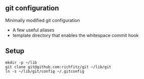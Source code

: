 ## git configuration

Minimally modified git configuration

* A few useful aliases
* template directory that enables the whitespace commit hook

## Setup

```
mkdir -p ~/lib
git clone git@github.com:richfitz/git ~/lib/git
ln -s ~/lib/git/config ~/.gitconfig
```
